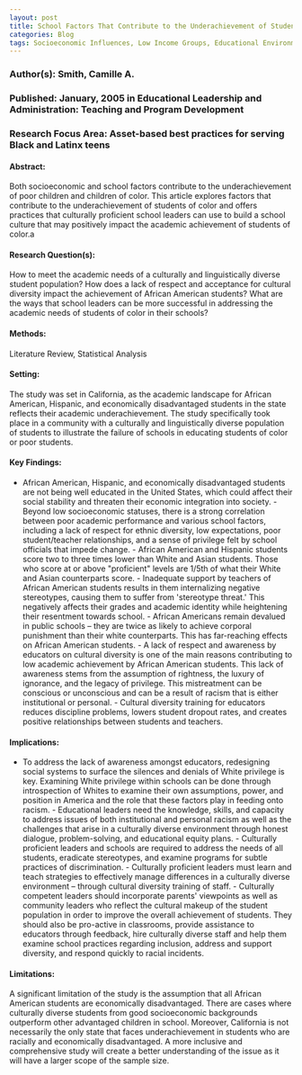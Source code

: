 ```yaml
---
layout: post
title: School Factors That Contribute to the Underachievement of Students of Color and What Culturally Competent School Leaders Can Do
categories: Blog
tags: Socioeconomic Influences, Low Income Groups, Educational Environment, Underachievement, Academic Achievement, Minority Group Children, Cultural Pluralism, Leadership Responsibility, Culturally Relevant Education, Racial Differences, African American Students, White Students, Hispanic American Students, Asian American Students, Racial Bias, Teacher Expectations of Students
---
```


### Author(s): Smith, Camille A.

### Published: January, 2005 in Educational Leadership and Administration: Teaching and Program Development

### Research Focus Area: Asset-based best practices for serving Black and Latinx teens

#### Abstract:
Both socioeconomic and school factors contribute to the underachievement of poor children and children of color. This article explores factors that contribute to the underachievement of students of color and offers practices that culturally proficient school leaders can use to build a school culture that may positively impact the academic achievement of students of color.a


#### Research Question(s):
How to meet the academic needs of a culturally and linguistically diverse student population? How does a lack of respect and acceptance for cultural diversity impact the achievement of African American students? What are the ways that school leaders can be more successful in addressing the academic needs of students of color in their schools?


#### Methods:
Literature Review, Statistical Analysis


#### Setting:
The study was set in California, as the academic landscape for African American, Hispanic, and economically disadvantaged students in the state reflects their academic underachievement. The study specifically took place in a community with a culturally and linguistically diverse population of students to illustrate the failure of schools in educating students of color or poor students. 


#### Key Findings:
- African American, Hispanic, and economically disadvantaged students are not being well educated in the United States, which could affect their social stability and threaten their economic integration into society.  - Beyond low socioeconomic statuses, there is a strong correlation between poor academic performance and various school factors, including a lack of respect for ethnic diversity, low expectations, poor student/teacher relationships, and a sense of privilege felt by school officials that impede change. - African American and Hispanic students score two to three times lower than White and Asian students. Those who score at or above "proficient" levels are 1/5th of what their White and Asian counterparts score.  - Inadequate support by teachers of African American students results in them internalizing negative stereotypes, causing them to suffer from 'stereotype threat.' This negatively affects their grades and academic identity while heightening their resentment towards school. - African Americans remain devalued in public schools – they are twice as likely to achieve corporal punishment than their white counterparts. This has far-reaching effects on African American students. - A lack of respect and awareness by educators on cultural diversity is one of the main reasons contributing to low academic achievement by African American students. This lack of awareness stems from the assumption of rightness, the luxury of ignorance, and the legacy of privilege. This mistreatment can be conscious or unconscious and can be a result of racism that is either institutional or personal.  - Cultural diversity training for educators reduces discipline problems, lowers student dropout rates, and creates positive relationships between students and teachers. 


#### Implications:
- To address the lack of awareness amongst educators, redesigning social systems to surface the silences and denials of White privilege is key. Examining White privilege within schools can be done through introspection of Whites to examine their own assumptions, power, and position in America and the role that these factors play in feeding onto racism.  - Educational leaders need the knowledge, skills, and capacity to address issues of both institutional and personal racism as well as the challenges that arise in a culturally diverse environment through honest dialogue, problem-solving, and educational equity plans. - Culturally proficient leaders and schools are required to address the needs of all students, eradicate stereotypes, and examine programs for subtle practices of discrimination.  - Culturally proficient leaders must learn and teach strategies to effectively manage differences in a culturally diverse environment – through cultural diversity training of staff. - Culturally competent leaders should incorporate parents' viewpoints as well as community leaders who reflect the cultural makeup of the student population in order to improve the overall achievement of students. They should also be pro-active in classrooms, provide assistance to educators through feedback, hire culturally diverse staff and help them examine school practices regarding inclusion, address and support diversity, and respond quickly to racial incidents.


#### Limitations:
A significant limitation of the study is the assumption that all African American students are economically disadvantaged. There are cases where culturally diverse students from good socioeconomic backgrounds outperform other advantaged children in school. Moreover, California is not necessarily the only state that faces underachievement in students who are racially and economically disadvantaged. A more inclusive and comprehensive study will create a better understanding of the issue as it will have a larger scope of the sample size. 



